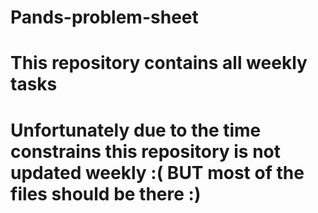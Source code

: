 # Pands-problem-sheet
# This repository contains all weekly tasks 
# Unfortunately due to the time constrains this repository is not updated weekly :( BUT most of the files should be there :)